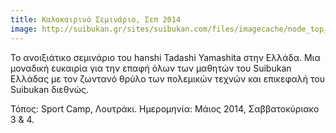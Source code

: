 ```yaml
---
title: Καλοκαιρινό Σεμινάριο, Σεπ 2014
image: http://suibukan.gr/sites/suibukan.com/files/imagecache/node_top_640px/news_photos/yamashita_seminar_2014v2.jpg
---
```


Το ανοιξιάτικο σεμινάριο του hanshi Tadashi Yamashita στην Ελλάδα.
Μια μοναδική ευκαιρία για την επαφή όλων των μαθητών του Suibukan Ελλάδας με τον ζωντανό θρύλο των πολεμικών τεχνών και επικεφαλή του Suibukan διεθνώς.

Τόπος: Sport Camp, Λουτράκι.
Ημερομηνία: Μάιος 2014, Σαββατοκύριακο 3 & 4.